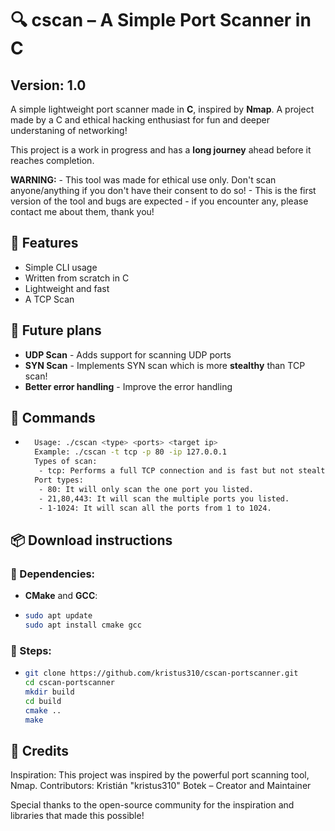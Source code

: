 # 🔍 cscan – A Simple Port Scanner in C
## Version: 1.0

A simple lightweight port scanner made in **C**, inspired by **Nmap**. A project made by a C and ethical hacking enthusiast for fun and deeper understaning of networking!

This project is a work in progress and has a **long journey** ahead before it reaches completion.

**WARNING:**
    - This tool was made for ethical use only. Don't scan anyone/anything if you don't have their consent to do so!
    - This is the first version of the tool and bugs are expected - if you encounter any, please contact me about them, thank you!
    
## 🚀 Features
- Simple CLI usage
- Written from scratch in C
- Lightweight and fast
- A TCP Scan

## 📅 Future plans
- **UDP Scan** - Adds support for scanning UDP ports
- **SYN Scan** - Implements SYN scan which is more **stealthy** than TCP scan!
- **Better error handling** - Improve the error handling

## 🎯 Commands
- ```bash
    Usage: ./cscan <type> <ports> <target ip>
    Example: ./cscan -t tcp -p 80 -ip 127.0.0.1
    Types of scan:
     - tcp: Performs a full TCP connection and is fast but not stealthy at all.
    Port types:
     - 80: It will only scan the one port you listed.
     - 21,80,443: It will scan the multiple ports you listed.
     - 1-1024: It will scan all the ports from 1 to 1024.

## 📦 Download instructions
### 🧰 Dependencies:
- **CMake** and **GCC**:
- ```bash
  sudo apt update
  sudo apt install cmake gcc
### 📜 Steps:
- ```bash
  git clone https://github.com/kristus310/cscan-portscanner.git
  cd cscan-portscanner
  mkdir build
  cd build
  cmake ..
  make

## 🏅 Credits
Inspiration: This project was inspired by the powerful port scanning tool, Nmap.
Contributors:
    Kristián "kristus310" Botek – Creator and Maintainer
    
Special thanks to the open-source community for the inspiration and libraries that made this possible!
